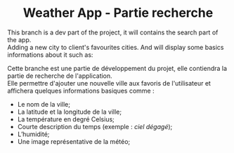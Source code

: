 <h1 align="center">Weather App - Partie recherche</h1>

This branch is a dev part of the project, it will contains the search part of the app.<br/>
Adding a new city to client's favourites cities. And will display some basics informations about it such as:

Cette branche est une partie de développement du projet, elle contiendra la partie de recherche de l'application.<br/>
Elle permettre d'ajouter une nouvelle ville aux favoris de l'utilisateur et affichera quelques informations basiques comme :

- Le nom de la ville;
- La latitude et la longitude de la ville;
- La température en degré Celsius;
- Courte description du temps (exemple : _ciel dégagé_);
- L’humidité;
- Une image représentative de la météo;
